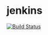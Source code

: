 # jenkins

[![Build Status](http://ec2-52-29-170-196.eu-central-1.compute.amazonaws.com/buildStatus/icon?job=vcs-challenge-pipeline)](http://ec2-52-29-170-196.eu-central-1.compute.amazonaws.com/job/vcs-challenge-pipeline/)
